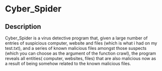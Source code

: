 # Cyber_Spider
## Description
Cyber_Spider is a virus detective program that, given a large number of entries of suspicious computer, website and files (which is what i had on my test.txt), and a series of known malicious files amongst those suspects (which you can choose as the argument of the function crawl), the program reveals all entities( computer, websites, files) that are also malicious now as a result of being somehow related to the known malicious files.

